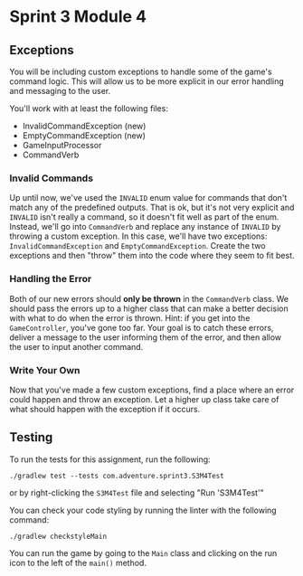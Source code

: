 # Sprint 3 Module 4

## Exceptions

You will be including custom exceptions to handle some of the game's command logic. This will allow us to be more explicit in our error handling and messaging to the user.

You'll work with at least the following files:

- InvalidCommandException (new)
- EmptyCommandException (new)
- GameInputProcessor
- CommandVerb

### Invalid Commands
Up until now, we've used the `INVALID` enum value for commands that don't match any of the predefined outputs. That is ok, but it's not very explicit and `INVALID` isn't really a command, so it doesn't fit well as part of the enum. Instead, we'll go into `CommandVerb` and replace any instance of `INVALID` by throwing a custom exception. In this case, we'll have two exceptions: `InvalidCommandException` and `EmptyCommandException`. Create the two exceptions and then "throw" them into the code where they seem to fit best.

### Handling the Error
Both of our new errors should __only be thrown__ in the `CommandVerb` class. We should pass the errors up to a higher class that can make a better decision with what to do when the error is thrown. Hint: if you get into the `GameController`, you've gone too far. Your goal is to catch these errors, deliver a message to the user informing them of the error, and then allow the user to input another command. 

### Write Your Own
Now that you've made a few custom exceptions, find a place where an error could happen and throw an exception. Let a higher up class take care of what should happen with the exception if it occurs.  

## Testing
To run the tests for this assignment, run the following:

```./gradlew test --tests com.adventure.sprint3.S3M4Test```

or by right-clicking the `S3M4Test` file and selecting "Run 'S3M4Test'"

You can check your code styling by running the linter with the following command:

```./gradlew checkstyleMain```

You can run the game by going to the `Main` class and clicking on the run icon to the left of the `main()` method.
